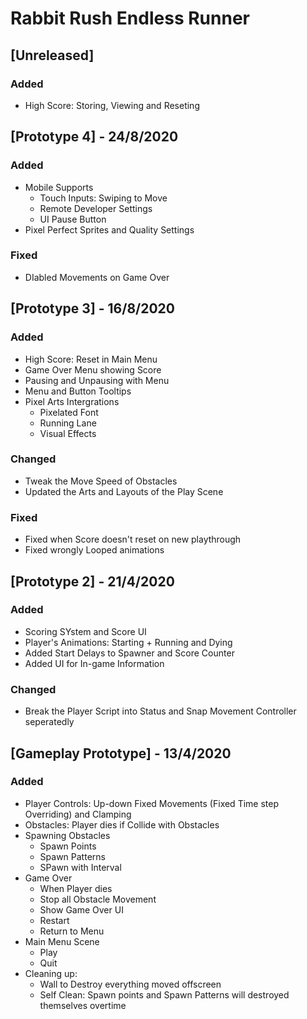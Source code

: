 # Rabbit Rush Endless Runner

## [Unreleased]

### Added
- High Score: Storing, Viewing and Reseting


## [Prototype 4] - 24/8/2020

### Added
- Mobile Supports
  - Touch Inputs: Swiping to Move
  - Remote Developer Settings
  - UI Pause Button
- Pixel Perfect Sprites and Quality Settings

### Fixed
- DIabled Movements on Game Over


## [Prototype 3] - 16/8/2020

### Added
- High Score: Reset in Main Menu
- Game Over Menu showing Score
- Pausing and Unpausing with Menu
- Menu and Button Tooltips
- Pixel Arts Intergrations
  - Pixelated Font
  - Running Lane
  - Visual Effects

### Changed
- Tweak the Move Speed of Obstacles
- Updated the Arts and Layouts of the Play Scene

### Fixed
- Fixed when Score doesn't reset on new playthrough
- Fixed wrongly Looped animations


## [Prototype 2] - 21/4/2020

### Added
- Scoring SYstem and Score UI
- Player's Animations: Starting + Running and Dying
- Added Start Delays to Spawner and Score Counter
- Added UI for In-game Information

### Changed
- Break the Player Script into Status and Snap Movement Controller seperatedly


## [Gameplay Prototype] - 13/4/2020

### Added
- Player Controls: Up-down Fixed Movements (Fixed Time step Overriding) and Clamping
- Obstacles: Player dies if Collide with Obstacles
- Spawning Obstacles
  - Spawn Points
  - Spawn Patterns
  - SPawn with Interval
- Game Over
  - When Player dies
  - Stop all Obstacle Movement
  - Show Game Over UI
  - Restart
  - Return to Menu
- Main Menu Scene
  - Play
  - Quit
- Cleaning up: 
  - Wall to Destroy everything moved offscreen
  - Self Clean: Spawn points and Spawn Patterns will destroyed themselves overtime
